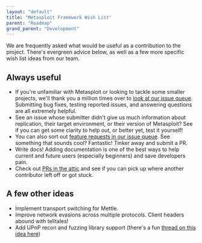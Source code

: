 ```yaml
---
layout: "default"
title: "Metasploit Framework Wish List"
parent: "Roadmap"
grand_parent: "Development"
---
```


We are frequently asked what would be useful as a contribution to the project. There's evergreen advice below, as well as a few more specific wish list ideas from our team. 

## Always useful

* If you're unfamiliar with Metasploit or looking to tackle some smaller projects, we'll thank you a million times over to [look at our issue queue](https://github.com/rapid7/metasploit-framework/issues). Submitting bug fixes, testing reported issues, and answering questions are all extremely helpful. 
* See an issue whose submitter didn't give us much information about replication, their target environment, or their version of Metasploit? See if you can get some clarity to help out, or better yet, test it yourself!
* You can also sort out [feature requests in our issue queue](https://github.com/rapid7/metasploit-framework/issues?q=is%3Aopen+is%3Aissue+label%3Afeature). See something that sounds cool? Fantastic! Tinker away and submit a PR.
* Write docs! Adding documentation is one of the best ways to help current and future users (especially beginners) and save developers pain.
* Check out [PRs in the attic](https://github.com/rapid7/metasploit-framework/pulls?q=is%3Apr+is%3Aclosed+label%3Aattic) and see if you can pick up where another contributor left off or got stuck.

## A few other ideas

* Implement transport switching for Mettle. 
* Improve network evasions across multiple protocols. Client headers abound with telltales!
* Add UPnP recon and fuzzing library support (there's a fun [thread on this idea here](https://github.com/rapid7/metasploit-framework/issues/11452#issuecomment-466495803))
